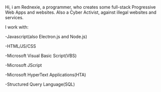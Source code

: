 Hi, i am Rednexie, a programmer, who creates some full-stack Progressive Web Apps and websites. Also a Cyber Activist, against illegal websites and services.

I work with: 

-Javascript(also Electron.js and Node.js)

-HTML/JS/CSS

-Microsoft Visual Basic Script(VBS)

-Microsoft JScript

-Microsoft HyperText Applications(HTA)

-Structured Query Language(SQL)
